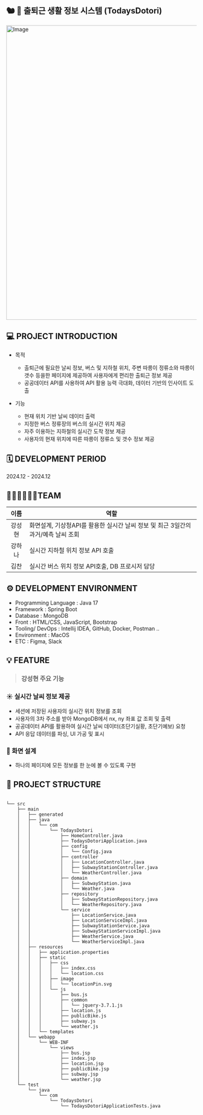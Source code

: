 ## 🐿 💼 출퇴근 생활 정보 시스템 (TodaysDotori)

<img width="778" alt="Image" src="https://github.com/user-attachments/assets/4ff88c3e-d261-43bc-bf19-11b6ce18c9d9" />

## 💻 PROJECT INTRODUCTION
- 목적
  - 출퇴근에 필요한 날씨 정보, 버스 및 지하철 위치, 주변 따릉이 정류소와 따릉이 갯수 등을한 페이지에 제공하여 사용자에게 편리한 출퇴근 정보 제공
  - 공공데이터 API를 사용하여 API 활용 능력 극대화, 데이터 기반의 인사이트 도출

- 기능
  -  현재 위치 기반 날씨 데이터 출력
  - 지정한 버스 정류장의 버스의 실시간 위치 제공
  - 자주 이용하는 지하철의 실시간 도착 정보 제공
  - 사용자의 현재 위치에 따른 따릉이 정류소 및 갯수 정보 제공

## 🗓️ DEVELOPMENT PERIOD
2024.12 - 2024.12

## 👩🏻‍💻🧑🏻‍💻TEAM
|이름|역할|
|:------:|---------------|
|강성현|화면설계, 기상청API를 활용한 실시간 날씨 정보 및 최근 3일간의 과거/예측 날씨 조회|
|강하나|실시간 지하철 위치 정보 API 호출|
|김찬|실시간 버스 위치 정보 API호출, DB 프로시저 담당|


## ⚙️ DEVELOPMENT ENVIRONMENT
- Programming Language : Java 17
- Framework : Spring Boot
- Database : MongoDB
- Front : HTML/CSS, JavaScript, Bootstrap
- Tooling/ DevOps : Intellij IDEA, GitHub, Docker, Postman ..
- Environment : MacOS
- ETC : Figma, Slack

## 💡 FEATURE
> <h3>강성현 주요 기능</h3>
### ☀️ 실시간 날씨 정보 제공
- 세션에 저장된 사용자의 실시간 위치 정보를 조회
- 사용자의 3차 주소를 받아 MongoDB에서 nx, ny 좌표 값 조회 및 출력
- 공공데이터 API를 활용하여 실시간 날씨 데이터(초단기실황, 초단기예보) 요청
- API 응답 데이터를 파싱, UI 가공 및 표시

### 👀 화면 설계
- 하나의 페이지에 모든 정보를 한 눈에 볼 수 있도록 구현

## 📂 PROJECT STRUCTURE
```

└── src
    ├── main
    │   ├── generated
    │   ├── java
    │   │   └── com
    │   │       └── TodaysDotori
    │   │           ├── HomeController.java
    │   │           ├── TodaysDotoriApplication.java
    │   │           ├── config
    │   │           │   └── Config.java
    │   │           ├── controller
    │   │           │   ├── LocationController.java
    │   │           │   ├── SubwayStationController.java
    │   │           │   └── WeatherController.java
    │   │           ├── domain
    │   │           │   ├── SubwayStation.java
    │   │           │   └── Weather.java
    │   │           ├── repository
    │   │           │   ├── SubwayStationRepository.java
    │   │           │   └── WeatherRepository.java
    │   │           └── service
    │   │               ├── LocationService.java
    │   │               ├── LocationServiceImpl.java
    │   │               ├── SubwayStationService.java
    │   │               ├── SubwayStationServiceImpl.java
    │   │               ├── WeatherService.java
    │   │               └── WeatherServiceImpl.java
    │   ├── resources
    │   │   ├── application.properties
    │   │   ├── static
    │   │   │   ├── css
    │   │   │   │   ├── index.css
    │   │   │   │   └── location.css
    │   │   │   ├── image
    │   │   │   │   └── locationPin.svg
    │   │   │   └── js
    │   │   │       ├── bus.js
    │   │   │       ├── common
    │   │   │       │   └── jquery-3.7.1.js
    │   │   │       ├── location.js
    │   │   │       ├── publicBike.js
    │   │   │       ├── subway.js
    │   │   │       └── weather.js
    │   │   └── templates
    │   └── webapp
    │       └── WEB-INF
    │           └── views
    │               ├── bus.jsp
    │               ├── index.jsp
    │               ├── location.jsp
    │               ├── publicBike.jsp
    │               ├── subway.jsp
    │               └── weather.jsp
    └── test
        └── java
            └── com
                └── TodaysDotori
                    └── TodaysDotoriApplicationTests.java

```
